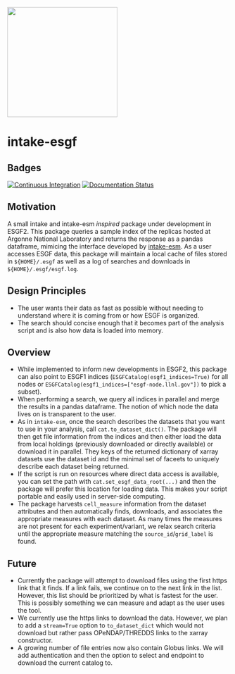 [<img width=250px src=https://nvcl.energy.gov/content/images/project/earth-system-grid-federation-2-93.jpg>](https://climatemodeling.science.energy.gov/presentations/esgf2-building-next-generation-earth-system-grid-federation)

# intake-esgf

## Badges

[![Continuous Integration][ci-badge]][rtd-link]
[![Documentation Status][rtd-badge]][rtd-link]

## Motivation
A small intake and intake-esm *inspired* package under development in ESGF2.
This package queries a sample index of the replicas hosted at Argonne National
Laboratory and returns the response as a pandas dataframe, mimicing the
interface developed by [intake-esm](https://github.com/intake/intake-esm). As a
user accesses ESGF data, this package will maintain a local cache of files
stored in `${HOME}/.esgf` as well as a log of searches and downloads in `${HOME}/.esgf/esgf.log`.

## Design Principles

* The user wants their data as fast as possible without needing to understand where it is coming from or how ESGF is organized.
* The search should concise enough that it becomes part of the analysis script and is also how data is loaded into memory.

## Overview

* While implemented to inform new developments in ESGF2, this package can also point to ESGF1 indices (`ESGFCatalog(esgf1_indices=True)` for all nodes or `ESGFCatalog(esgf1_indices=["esgf-node.llnl.gov"])` to pick a subset).
* When performing a search, we query all indices in parallel and merge the results in a pandas dataframe. The notion of which node the data lives on is transparent to the user.
* As in `intake-esm`, once the search describes the datasets that you want to use in your analysis, call `cat.to_dataset_dict()`. The package will then get file information from the indices and then either load the data from local holdings (previously downloaded or directly available) or download it in parallel. They keys of the returned dictionary of xarray datasets use the dataset id and the minimal set of faceets to uniquely describe each dataset being returned.
* If the script is run on resources where direct data access is available, you can set the path with `cat.set_esgf_data_root(...)` and then the package will prefer this location for loading data.  This makes your script portable and easily used in server-side computing.
* The package harvests `cell_measure` information from the dataset attributes and then automatically finds, downloads, and associates the appropriate measures with each dataset. As many times the measures are not present for each experiment/variant, we relax search criteria until the appropriate measure matching the `source_id`/`grid_label` is found.

## Future

* Currently the package will attempt to download files using the first https link that it finds. If a link fails, we continue on to the next link in the list. However, this list should be prioritized by what is fastest for the user. This is possibly something we can measure and adapt as the user uses the tool.
* We currently use the https links to download the data. However, we plan to add a `stream=True` option to `to_dataset_dict` which would not download but rather pass OPeNDAP/THREDDS links to the xarray constructor.
* A growing number of file entries now also contain Globus links. We will add authentication and then the option to select and endpoint to download the current catalog to.

[ci-badge]: https://github.com/esgf2-us/intake-esgf/actions/workflows/ci.yml/badge.svg?branch=main
[ci-link]: https://github.com/esgf2-us/intake-esgf/actions/workflows/ci.yml
[rtd-badge]: https://readthedocs.org/projects/intake-esm/badge/?version=latest
[rtd-link]: https://intake-esm.readthedocs.io/en/latest/?badge=latest
